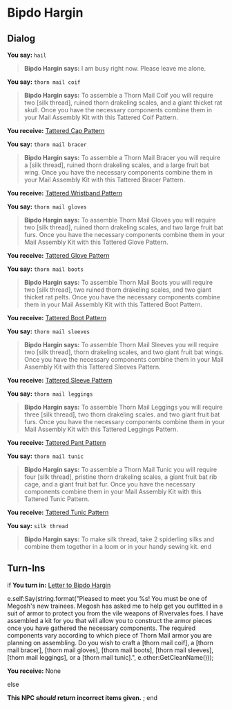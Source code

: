# Bipdo Hargin
## Dialog

**You say:** `hail`



>**Bipdo Hargin says:** I am busy right now. Please leave me alone.

**You say:** `thorn mail coif`



>**Bipdo Hargin says:** To assemble a Thorn Mail Coif you will require two [silk thread], ruined thorn drakeling scales, and a giant thicket rat skull. Once you have the necessary components combine them in your Mail Assembly Kit with this Tattered Coif Pattern.


**You receive:**  [Tattered Cap Pattern](/item/19555)

**You say:** `thorn mail bracer`



>**Bipdo Hargin says:** To assemble a Thorn Mail Bracer you will require a [silk thread], ruined thorn drakeling scales, and a large fruit bat wing. Once you have the necessary components combine them in your Mail Assembly Kit with this Tattered Bracer Pattern.


**You receive:**  [Tattered Wristband Pattern](/item/19558)

**You say:** `thorn mail gloves`



>**Bipdo Hargin says:** To assemble Thorn Mail Gloves you will require two [silk thread], ruined thorn drakeling scales, and two large fruit bat furs. Once you have the necessary components combine them in your Mail Assembly Kit with this Tattered Glove Pattern.


**You receive:**  [Tattered Glove Pattern](/item/19559)

**You say:** `thorn mail boots`



>**Bipdo Hargin says:** To assemble Thorn Mail Boots you will require two [silk thread], two ruined thorn drakeling scales, and two giant thicket rat pelts. Once you have the necessary components combine them in your Mail Assembly Kit with this Tattered Boot Pattern.


**You receive:**  [Tattered Boot Pattern](/item/19561)

**You say:** `thorn mail sleeves`



>**Bipdo Hargin says:** To assemble Thorn Mail Sleeves you will require two [silk thread], thorn drakeling scales, and two giant fruit bat wings. Once you have the necessary components combine them in your Mail Assembly Kit with this Tattered Sleeves Pattern.


**You receive:**  [Tattered Sleeve Pattern](/item/19557)

**You say:** `thorn mail leggings`



>**Bipdo Hargin says:** To assemble Thorn Mail Leggings you will require three [silk thread], two thorn drakeling scales. and two giant fruit bat furs. Once you have the necessary components combine them in your Mail Assembly Kit with this Tattered Leggings Pattern.


**You receive:**  [Tattered Pant Pattern](/item/19560)

**You say:** `thorn mail tunic`



>**Bipdo Hargin says:** To assemble a Thorn Mail Tunic you will require four [silk thread], pristine thorn drakeling scales, a giant fruit bat rib cage, and a giant fruit bat fur. Once you have the necessary components combine them in your Mail Assembly Kit with this Tattered Tunic Pattern.


**You receive:**  [Tattered Tunic Pattern](/item/19556)

**You say:** `silk thread`



>**Bipdo Hargin says:** To make silk thread, take 2 spiderling silks and combine them together in a loom or in your handy sewing kit.
end

## Turn-Ins



if  **You turn in:** [Letter to Bipdo Hargin](/item/19627)


e.self:Say(string.format("Pleased to meet you %s! You must be one of Megosh's new trainees. Megosh has asked me to help get you outfitted in a suit of armor to protect you from the vile weapons of Rivervales foes. I have assembled a kit for you that will allow you to construct the armor pieces once you have gathered the necessary components. The required components vary according to which piece of Thorn Mail armor you are planning on assembling. Do you wish to craft a [thorn mail coif], a [thorn mail bracer], [thorn mail gloves], [thorn mail boots], [thorn mail sleeves], [thorn mail leggings], or a [thorn mail tunic].", e.other:GetCleanName()));


 **You receive:** None 

else


**This NPC *should* return incorrect items given.**
;
end
